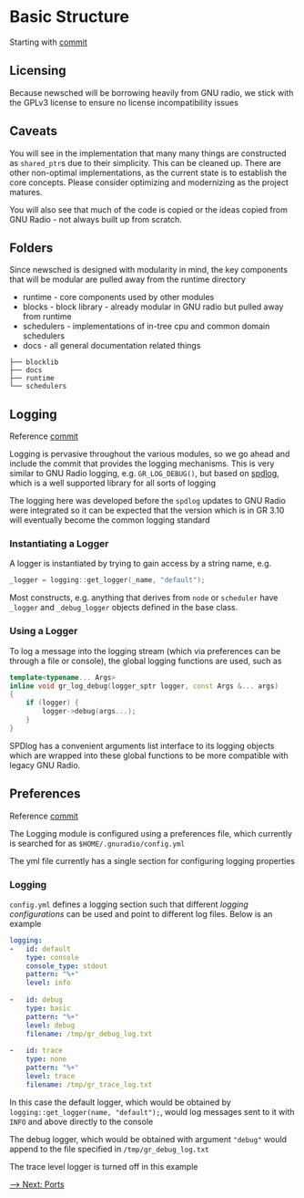 # Basic Structure

Starting with [commit](https://github.com/gnuradio/newsched/commit/8827f3aff37ae994b77d75322f626342939dc744) 

## Licensing

Because newsched will be borrowing heavily from GNU radio, we stick with the GPLv3 license to ensure no license incompatibility issues

## Caveats

You will see in the implementation that many many things are constructed as `shared_ptr`s due to their simplicity.  This can be cleaned up.  There are other non-optimal implementations, as the current state is to establish the core concepts.  Please consider optimizing and modernizing as the project matures.

You will also see that much of the code is copied or the ideas copied from GNU Radio - not always built up from scratch.

## Folders

Since newsched is designed with modularity in mind, the key components that will be modular are pulled away from the runtime directory

- runtime - core components used by other modules
- blocks - block library - already modular in GNU radio but pulled away from runtime
- schedulers - implementations of in-tree cpu and common domain schedulers
- docs - all general documentation related things

```
├── blocklib
├── docs
├── runtime
└── schedulers
```

## Logging

Reference [commit](https://github.com/gnuradio/newsched/commit/1f74c1c0b22e312a415cbfe4b2a175c76ee64b43)

Logging is pervasive throughout the various modules, so we go ahead and include the commit that provides the logging mechanisms.  This is very similar to GNU Radio logging, e.g. `GR_LOG_DEBUG()`, but based on [spdlog](https://github.com/gabime/spdlog), which is a well supported library for all sorts of logging

The logging here was developed before the `spdlog` updates to GNU Radio were integrated so it can be expected
that the version which is in GR 3.10 will eventually become the common logging standard

### Instantiating a Logger

A logger is instantiated by trying to gain access by a string name, e.g. 

```cpp
_logger = logging::get_logger(_name, "default");
```

Most constructs, e.g. anything that derives from `node` or `scheduler` have `_logger` and `_debug_logger` objects defined in the base class.

### Using a Logger

To log a message into the logging stream (which via preferences can be through a file or console), the global logging functions are used, such as 

```cpp
template<typename... Args>
inline void gr_log_debug(logger_sptr logger, const Args &... args)
{
    if (logger) {
        logger->debug(args...);
    }
}
```

SPDlog has a convenient arguments list interface to its logging objects which are wrapped into these global functions to be more compatible with legacy GNU Radio.  

## Preferences

Reference [commit](https://github.com/gnuradio/newsched/commit/a94aed43bab39f8eca0faff0eeaeb8478b4ebeb2)

The Logging module is configured using a preferences file, which currently is searched for as `$HOME/.gnuradio/config.yml`

The yml file currently has a single section for configuring logging properties

### Logging 

`config.yml` defines a logging section such that different _logging configurations_ can be used and point to different log files.  Below is an example

```yaml
logging:
-   id: default
    type: console
    console_type: stdout
    pattern: "%+"
    level: info
    
-   id: debug
    type: basic
    pattern: "%+"
    level: debug
    filename: /tmp/gr_debug_log.txt
    
-   id: trace
    type: none
    pattern: "%+"
    level: trace
    filename: /tmp/gr_trace_log.txt
```

In this case the default logger, which would be obtained by `logging::get_logger(name, "default");`, would log messages sent to it with `INFO` and above directly to the console

The debug logger, which would be obtained with argument `"debug"` would append to the file specified in `/tmp/gr_debug_log.txt`

The trace level logger is turned off in this example

[--> Next: Ports](03_Ports)